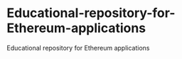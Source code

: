# Educational-repository-for-Ethereum-applications
Educational repository for Ethereum applications
